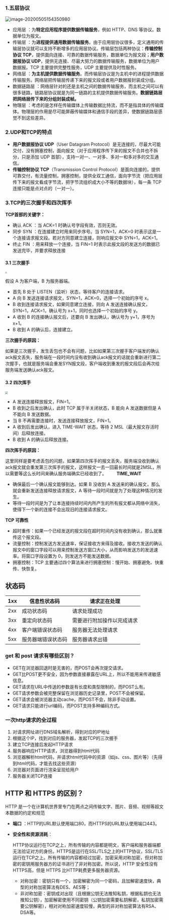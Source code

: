 ### 1.五层协议

![image-20200505154350980](C:\Users\Lucius\AppData\Roaming\Typora\typora-user-images\image-20200505154350980.png)


- 应用层 ：为**特定应用程序提供数据传输服务**，例如 HTTP、DNS 等协议。数据单位为报文。
- 传输层 ：为**进程提供通用数据传输服务**。由于应用层协议很多，定义通用的传输层协议就可以支持不断增多的应用层协议。传输层包括两种协议：**传输控制协议 TCP**，提供面向连接、可靠的数据传输服务，数据单位为报文段；**用户数据报协议 UDP**，提供无连接、尽最大努力的数据传输服务，数据单位为用户数据报。TCP 主要提供完整性服务，UDP 主要提供及时性服务。
- 网络层 ：**为主机提供数据传输服务**。而传输层协议是为主机中的进程提供数据传输服务。网络层把传输层传递下来的报文段或者用户数据报封装成分组。
- 数据链路层 ：网络层针对的还是主机之间的数据传输服务，而主机之间可以有很多链路，链路层协议就是为同一链路的主机提供数据传输服务。**数据链路层把网络层传下来的分组封装成帧。**
- 物理层 ：考虑的是怎样在传输媒体上传输数据比特流，而不是指具体的传输媒体。物理层的作用是尽可能屏蔽传输媒体和通信手段的差异，使数据链路层感觉不到这些差异。

### 2.UDP和TCP的特点

- **用户数据报协议 UDP**（User Datagram Protocol）是无连接的，尽最大可能交付，没有拥塞控制，面向报文（对于应用程序传下来的报文不合并也不拆分，只是添加 UDP 首部），支持一对一、一对多、多对一和多对多的交互通信。
- **传输控制协议 TCP**（Transmission Control Protocol）是面向连接的，提供可靠交付，有流量控制，拥塞控制，提供全双工通信，面向字节流（把应用层传下来的报文看成字节流，把字节流组织成大小不等的数据块），每一条 TCP 连接只能是点对点的（一对一）。

### 3.TCP的三次握手和四次挥手

**TCP首部的关键字：**

- 确认 ACK ：当 ACK=1 时确认号字段有效，否则无效。
- 同步 SYN ：在连接建立时用来同步序号。当 SYN=1，ACK=0 时表示这是一个连接请求报文段。若对方同意建立连接，则响应报文中 SYN=1，ACK=1。
- 终止 FIN ：用来释放一个连接，当 FIN=1 时表示此报文段的发送方的数据已发送完毕，并要求释放连接

#### 3.1 三次握手

<img src="F:\GithubFile\MyJava\Interview\picture\Image.png" style="zoom: 33%;" />


假设 A 为客户端，B 为服务器端。
- 首先 B 处于 LISTEN（监听）状态，等待客户的连接请求。
- A 向 B 发送连接请求报文，SYN=1，ACK=0，选择一个初始的序号 x。
- B 收到连接请求报文，如果同意建立连接，则向 A 发送连接确认报文，SYN=1，ACK=1，确认号为 x+1，同时也选择一个初始的序号 y。
- A 收到 B 的连接确认报文后，还要向 B 发出确认，确认号为 y+1，序号为 x+1。
- B 收到 A 的确认后，连接建立。

**三次握手的原因：**

如果是三次握手，发生丢包也不会有问题，比如如果第三次握手客户端发的确认ack报文丢失，服务端在一段时间内没有收到确认ack报文的话就会重新进行第二次握手，也就是服务端会重发SYN报文段，客户端收到重发的报文段后会再次给服务端发送确认ack报文。

#### 3.2 四次挥手
<img src="F:\GithubFile\MyJava\Interview\picture\Image [2].png" style="zoom: 50%;" />

- A 发送连接释放报文，FIN=1。
- B 收到之后发出确认，此时 TCP 属于半关闭状态，B 能向 A 发送数据但是 A 不能向 B 发送数据。
- 当 B 不再需要连接时，发送连接释放报文，FIN=1。
- A 收到后发出确认，进入 TIME-WAIT 状态，等待 2 MSL（最大报文存活时间）后释放连接。
- B 收到 A 的确认后释放连接。

**四次挥手的原因：**

这里同样是要考虑丢包的问题，如果第四次挥手的报文丢失，服务端没收到确认ack报文就会重发第三次挥手的报文，这样报文一去一回最长时间就是2MSL，所以需要等这么长时间来确认服务端确实已经收到了。
&emsp;&emsp;**TIME_WAIT**

- 确保最后一个确认报文能够到达。如果 B 没收到 A 发送来的确认报文，那么就会重新发送连接释放请求报文，A 等待一段时间就是为了处理这种情况的发生。
- 等待一段时间是为了让本连接持续时间内所产生的所有报文都从网络中消失，使得下一个新的连接不会出现旧的连接请求报文。

**TCP 可靠性**

- 超时重传：如果一个已经发送的报文段在超时时间内没有收到确认，那么就重传这个报文段。
-  流量控制：控制发送方发送速率，保证接收方来得及接收。接收方发送的确认报文中的窗口字段可以用来控制发送方窗口大小，从而影响发送方的发送速率。将窗口字段设置为 0，则发送方不能发送数据。
- 拥塞控制：TCP 主要通过四个算法来进行拥塞控制：慢开始、拥塞避免、快重传、快恢复。

## 状态码

| 1xx  | 信息性状态码       | 请求正在处理               |
| ---- | ------------------ | -------------------------- |
| 2xx  | 成功状态码         | 请求处理成功               |
| 3xx  | 重定向状态码       | 需要进行附加操作以完成请求 |
| 4xx  | 客户端错误状态码   | 服务器无法处理请求         |
| 5xx  | 服务器端错误状态码 | 服务器请求出错             |

### get 和 post 请求有哪些区别？

- GET在浏览器回退时是无害的，而POST会再次提交请求。
- GET比POST更不安全，因为参数直接暴露在URL上，所以不能用来传递敏感信息。
- GET请求在URL中传送的参数是有长度和类型限制的，而POST么有。
- GET请求参数会被完整保留在浏览器历史记录里，POST不会被保留。
- GET请求会被浏览器主动cache，而POST不会，除非手动设置。
- GET请求只能进行url编码，而POST支持多种编码方式。

### 一次http请求的全过程

1. 对请求网址进行DNS域名解析，得到对应的IP地址
2. 根据这个IP，找到对应的服务器，发起TCP的三次握手
3. 建立TCP连接后发起HTTP请求
4. 服务器响应HTTP请求，浏览器得到html代码
5. 浏览器解析html代码，并请求html代码中的资源（如js、css、图片等）（先得到html代码，才能去找这些资源）
6. 浏览器对页面进行渲染呈现给用户
7. 服务器关闭TCP连接

## HTTP 和 HTTPS 的区别？

HTTP 是一个在计算机世界里专门在两点之间传输文字、图片、音频、视频等超文本数据的约定和规范

- **端口** ：HTTP的URL默认使用端口80，而HTTPS的URL默认使用端口443。

- **安全性和资源消耗**：

    HTTP协议运行在TCP之上，所有传输的内容都是明文，客户端和服务器端都无法验证对方的身份。HTTPS是运行在SSL/TLS之上的HTTP协议，SSL/TLS 运行在TCP之上。所有传输的内容都经过加密，加密采用对称加密，但对称加密的密钥用服务器方的证书进行了非对称加密。所以说，HTTP 安全性没有 HTTPS高，但是 HTTPS 比HTTP耗费更多服务器资源。

    - 对称加密：密钥只有一个，加密解密为同一个密码，且加解密速度快，典型的对称加密算法有DES、AES等；
    - 非对称加密：密钥成对出现（且根据公钥无法推知私钥，根据私钥也无法推知公钥），加密解密使用不同密钥（公钥加密需要私钥解密，私钥加密需要公钥解密），相对对称加密速度较慢，典型的非对称加密算法有RSA、DSA等。